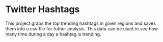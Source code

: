# Twitter Hashtags

This project grabs the top trending hashtags in given regions and saves them into a csv file for futher analysis. This data can be used to see how many time during a day a hashtag is trending.
